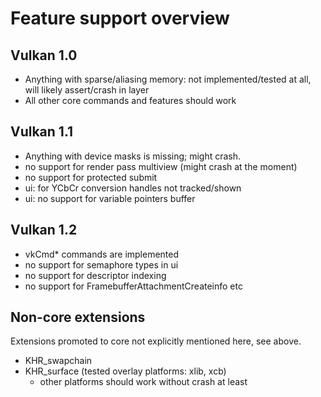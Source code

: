 # Feature support overview

## Vulkan 1.0

- Anything with sparse/aliasing memory: not implemented/tested at all, 
  will likely assert/crash in layer
- All other core commands and features should work

## Vulkan 1.1

- Anything with device masks is missing; might crash.
- no support for render pass multiview (might crash at the moment)
- no support for protected submit
- ui: for YCbCr conversion handles not tracked/shown
- ui: no support for variable pointers buffer

## Vulkan 1.2

- vkCmd* commands are implemented
- no support for semaphore types in ui
- no support for descriptor indexing
- no support for FramebufferAttachmentCreateinfo etc

## Non-core extensions

Extensions promoted to core not explicitly mentioned here, see above.

- KHR_swapchain
- KHR_surface (tested overlay platforms: xlib, xcb)
	- other platforms should work without crash at least
